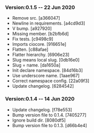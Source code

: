 ### Version:0.1.5 -- 22 Jun 2020

* Remove src. [a366047]
* Newline in requirements. [a4cd9d3]
* V bump. [a927920]
* Missing member. [b2bfb6d]
* Fix tests. [c9498c9]
* Imports ciocore. [916651e]
* Flatten. [c88afae]
* Flatter hierarchy. [6906e23]
* Slug means local slug. [0db16e0]
* Slug = name. [da1650a]
* Init declare namespace. [84d16b3]
* Use underscore name. [1aae967]
* Correct namespace config. [22a09f3]
* Update changelog. [6284542]

### Version:0.1.4 -- 14 Jun 2020

* Update changelog. [f78e553]
* Bump version file to 0.1.4. [7405277]
* Ignore build dir. [8080df5]
* Bump version file to 0.1.3. [d66b4e4]
